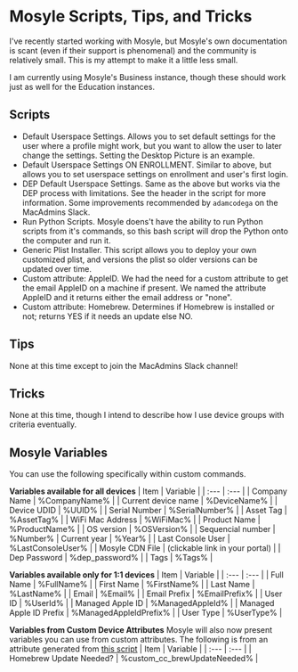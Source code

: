 # Mosyle Scripts, Tips, and Tricks

I've recently started working with Mosyle, but Mosyle's own documentation is scant (even if their support is phenomenal) and the community is relatively small. This is my attempt to make it a little less small.

I am currently using Mosyle's Business instance, though these should work just as well for the Education instances.

## Scripts

* Default Userspace Settings. Allows you to set default settings for the user where a profile might work, but you want to allow the user to later change the settings. Setting the Desktop Picture is an example.
* Default Userspace Settings ON ENROLLMENT. Similar to above, but allows you to set userspace settings on enrollment and user's first login.
* DEP Default Userspace Settings. Same as the above but works via the DEP process with limitations. See the header in the script for more information. Some improvements recommended by `adamcodega` on the MacAdmins Slack.
* Run Python Scripts. Mosyle doens't have the ability to run Python scripts from it's commands, so this bash script will drop the Python onto the computer and run it.
* Generic Plist Installer. This script allows you to deploy your own customized plist, and versions the plist so older versions can be updated over time.
* Custom attribute: AppleID. We had the need for a custom attribute to get the email AppleID on a machine if present. We named the attribute AppleID and it returns either the email address or "none".
* Custom attribute: Homebrew. Determines if Homebrew is installed or not; returns YES if it needs an update else NO.

## Tips

None at this time except to join the MacAdmins Slack channel!

## Tricks

None at this time, though I intend to describe how I use device groups with criteria eventually.

## Mosyle Variables

You can use the following specifically within custom commands.

**Variables available for all devices**
|  Item | Variable |
| :--- | :--- |
| Company Name | %CompanyName% |
| Current device name | %DeviceName% |
| Device UDID | %UUID% |
| Serial Number | %SerialNumber% |
| Asset Tag | %AssetTag% |
| WiFi Mac Address | %WiFiMac% |
| Product Name | %ProductName% |
| OS version | %OSVersion% |
| Sequencial number | %Number% 
| Current year | %Year% |
| Last Console User | %LastConsoleUser% |
| Mosyle CDN File | (clickable link in your portal) |
| Dep Password | %dep_password% |
| Tags | %Tags% |

**Variables available only for 1:1 devices**
|  Item | Variable |
| :--- | :--- |
| Full Name | %FullName% |
| First Name | %FirstName% |
| Last Name | %LastName% |
| Email | %Email% |
| Email Prefix | %EmailPrefix% |
| User ID | %UserId% |
| Managed Apple ID | %ManagedAppleId% |
| Managed Apple ID Prefix | %ManagedAppleIdPrefix% |
| User Type | %UserType% |

**Variables from Custom Device Attributes**
Mosyle will also now present variables you can use from custom attributes. The following is from an attribute generated from [this script](https://github.com/dooglahs/mosyle/blob/master/mosyle-custom-attribute-homebrew-update.sh)
|  Item | Variable |
| :--- | :--- |
| Homebrew Update Needed? | %custom_cc_brewUpdateNeeded% |
